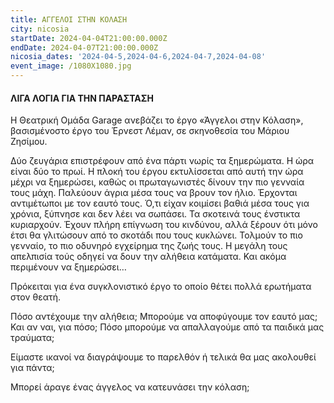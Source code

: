 ```yaml
---
title: ΑΓΓΕΛΟΙ ΣΤΗΝ ΚΟΛΑΣH
city: nicosia
startDate: 2024-04-04T21:00:00.000Z
endDate: 2024-04-07T21:00:00.000Z
nicosia_dates: '2024-04-5,2024-04-6,2024-04-7,2024-04-08'
event_image: /1080X1080.jpg
---
```


#### ΛΙΓΑ ΛΟΓΙΑ ΓΙΑ ΤΗΝ ΠΑΡΑΣΤΑΣΗ

H Θεατρική Ομάδα	Garage ανεβάζει το έργο «Άγγελοι στην Κόλαση», βασισμένοστο έργο του Έρνεστ Λέμαν, σε σκηνοθεσία του Μάριου Ζησίμου.

Δύο ζευγάρια επιστρέφουν από ένα πάρτι νωρίς τα ξημερώματα. Η ώρα είναι δύο το πρωί. Η πλοκή του έργου εκτυλίσσεται από αυτή την ώρα μέχρι να ξημερώσει, καθώς οι πρωταγωνιστές δίνουν την πιο γενναία τους μάχη. Παλεύουν άγρια μέσα τους να βρουν τον ήλιο. Έρχονται αντιμέτωποι με τον εαυτό τους. Ό,τι είχαν κοιμίσει βαθιά μέσα τους για χρόνια, ξύπνησε και δεν λέει να σωπάσει. Τα σκοτεινά τους ένστικτα κυριαρχούν. Έχουν πλήρη επίγνωση του κινδύνου, αλλά ξέρουν ότι μόνο έτσι θα γλιτώσουν από το σκοτάδι
που τους κυκλώνει. Τολμούν το πιο γενναίο, το πιο οδυνηρό εγχείρημα της ζωής
τους. Η μεγάλη τους απελπισία τούς οδηγεί να δουν την αλήθεια κατάματα. Και ακόμα
περιμένουν να ξημερώσει…

Πρόκειται για ένα συγκλονιστικό έργο το οποίο θέτει πολλά ερωτήματα στον θεατή.

Πόσο αντέχουμε την αλήθεια; Μπορούμε να αποφύγουμε τον εαυτό μας; Και αν ναι, για πόσο; Πόσο μπορούμε να απαλλαγούμε από τα παιδικά μας τραύματα;

Είμαστε ικανοί να διαγράψουμε το παρελθόν ή τελικά θα μας ακολουθεί για πάντα;

Μπορεί άραγε ένας άγγελος να κατευνάσει την κόλαση;
